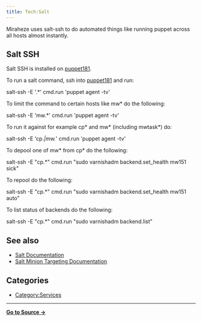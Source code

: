 ```yaml
---
title: Tech:Salt
---
```


Miraheze uses salt-ssh to do automated things like running puppet across all hosts almost instantly.

## Salt SSH 

Salt SSH is installed on [puppet181](/tech-docs/techpuppet181).

To run a salt command, ssh into [puppet181](/tech-docs/techpuppet181) and run:

salt-ssh -E '.*' cmd.run 'puppet agent -tv'

To limit the command to certain hosts like mw* do the following:

salt-ssh -E 'mw.*' cmd.run 'puppet agent -tv'

To run it against for example cp* and mw* (including mwtask*) do:

salt-ssh -E 'cp.*|mw.*' cmd.run 'puppet agent -tv'

To depool one of mw* from cp* do the following:

salt-ssh -E "cp.*" cmd.run "sudo varnishadm backend.set_health mw151 sick"

To repool do the following:

salt-ssh -E "cp.*" cmd.run "sudo varnishadm backend.set_health mw151 auto"

To list status of backends do the following:

salt-ssh -E "cp.*" cmd.run "sudo varnishadm backend.list"

## See also 

* [Salt Documentation](https://docs.saltstack.com/en/latest/topics/execution/remote_execution.html)
* [Salt Minion Targeting Documentation](https://docs.saltstack.com/en/latest/topics/targeting/globbing.html#globbing)

## Categories

* [Category:Services](https://meta.miraheze.org/wiki/Category:Services)

----
**[Go to Source &rarr;](https://meta.miraheze.org/wiki/Tech:Salt)**
